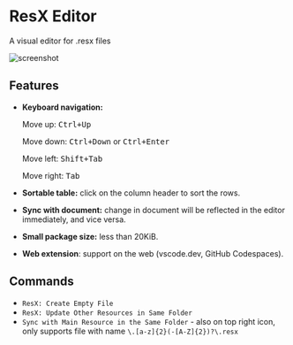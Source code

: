 # ResX Editor

A visual editor for .resx files  

![screenshot](https://raw.githubusercontent.com/8LWXpg/vscode-resx/refs/heads/master/assets/preview.avif)

## Features

- **Keyboard navigation:**
  
  Move up: <kbd>Ctrl+Up</kbd>
  
  Move down: <kbd>Ctrl+Down</kbd> or <kbd>Ctrl+Enter</kbd>
  
  Move left: <kbd>Shift+Tab</kbd>
  
  Move right: <kbd>Tab</kbd>

- **Sortable table:** click on the column header to sort the rows.
- **Sync with document:** change in document will be reflected in the editor immediately, and vice versa.
- **Small package size:** less than 20KiB.
- **Web extension**: support on the web (vscode.dev, GitHub Codespaces).

## Commands

- `ResX: Create Empty File`
- `ResX: Update Other Resources in Same Folder`
- `Sync with Main Resource in the Same Folder` - also on top right icon, only supports file with name `\.[a-z]{2}(-[A-Z]{2})?\.resx`
